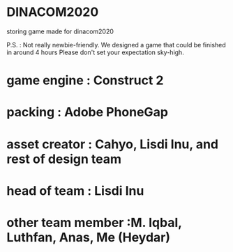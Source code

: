 # DINACOM2020
storing game made for dinacom2020

P.S.  : Not really newbie-friendly. We designed a game that could be finished in around 4 hours
        Please don't set your expectation sky-high.

# game engine : Construct 2
# packing     : Adobe PhoneGap


# asset creator : Cahyo, Lisdi Inu, and rest of design team
# head of team  : Lisdi Inu
# other team member :M. Iqbal, Luthfan, Anas, Me (Heydar) 
